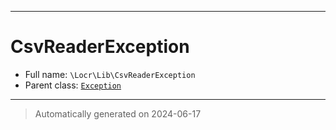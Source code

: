 ***

# CsvReaderException





* Full name: `\Locr\Lib\CsvReaderException`
* Parent class: [`Exception`](../../Exception.md)






***
> Automatically generated on 2024-06-17
